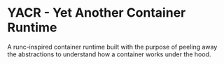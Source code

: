 # YACR - Yet Another Container Runtime

A runc-inspired container runtime built with the purpose of peeling away the abstractions to understand how a container works under the hood.
